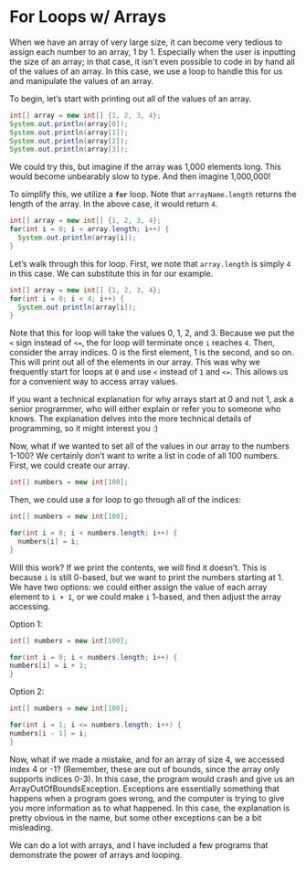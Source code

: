 # For Loops w/ Arrays

When we have an array of very large size, it can become very tedious to assign each number to an array, 1 by 1. Especially when the user is inputting the size of an array; in that case, it isn't even possible to code in by hand all of the values of an array. In this case, we use a loop to handle this for us and manipulate the values of an array.

To begin, let’s start with printing out all of the values of an array.

```java
int[] array = new int[] {1, 2, 3, 4};
System.out.println(array[0]);
System.out.println(array[1]);
System.out.println(array[2]);
System.out.println(array[3]);
```

We could try this, but imagine if the array was 1,000 elements long. This would become unbearably slow to type. And then imagine 1,000,000!

To simplify this, we utilize a **`for`** loop. Note that `arrayName.length` returns the length of the array. In the above case, it would return `4`.

```java
int[] array = new int[] {1, 2, 3, 4};
for(int i = 0; i < array.length; i++) {
  System.out.println(array[i]);
}
```

Let’s walk through this for loop. First, we note that `array.length` is simply `4` in this case. We can substitute this in for our example.

```java
int[] array = new int[] {1, 2, 3, 4};
for(int i = 0; i < 4; i++) {
  System.out.println(array[i]);
}
```

Note that this for loop will take the values 0, 1, 2, and 3. Because we put the `<` sign instead of `<=`, the for loop will terminate once `i` reaches `4`. Then, consider the array indices. 0 is the first element, 1 is the second, and so on. This will print out all of the elements in our array. This was why we frequently start for loops at `0` and use `<` instead of `1` and `<=`. This allows us for a convenient way to access array values.

If you want a technical explanation for why arrays start at 0 and not 1, ask a senior programmer, who will either explain or refer you to someone who knows. The explanation delves into the more technical details of programming, so it might interest you :)

Now, what if we wanted to set all of the values in our array to the numbers 1-100? We certainly don’t want to write a list in code of all 100 numbers. First, we could create our array.

```java
int[] numbers = new int[100];
```

Then, we could use a for loop to go through all of the indices:

```java
int[] numbers = new int[100];

for(int i = 0; i < numbers.length; i++) {
  numbers[i] = i;
}
```

Will this work? If we print the contents, we will find it doesn’t. This is because `i` is still 0-based, but we want to print the numbers starting at 1. We have two options: we could either assign the value of each array element to `i + 1`, or we could make `i` 1-based, and then adjust the array accessing.

Option 1:

```java
int[] numbers = new int[100];

for(int i = 0; i < numbers.length; i++) {
numbers[i] = i + 1;
}
```

Option 2:

```java
int[] numbers = new int[100];

for(int i = 1; i <= numbers.length; i++) {
numbers[i - 1] = i;
}
```

Now, what if we made a mistake, and for an array of size 4, we accessed index 4 or -1? (Remember, these are out of bounds, since the array only supports indices 0-3). In this case, the program would crash and give us an ArrayOutOfBoundsException. Exceptions are essentially something that happens when a program goes wrong, and the computer is trying to give you more information as to what happened. In this case, the explanation is pretty obvious in the name, but some other exceptions can be a bit misleading.

We can do a lot with arrays, and I have included a few programs that demonstrate the power of arrays and looping.